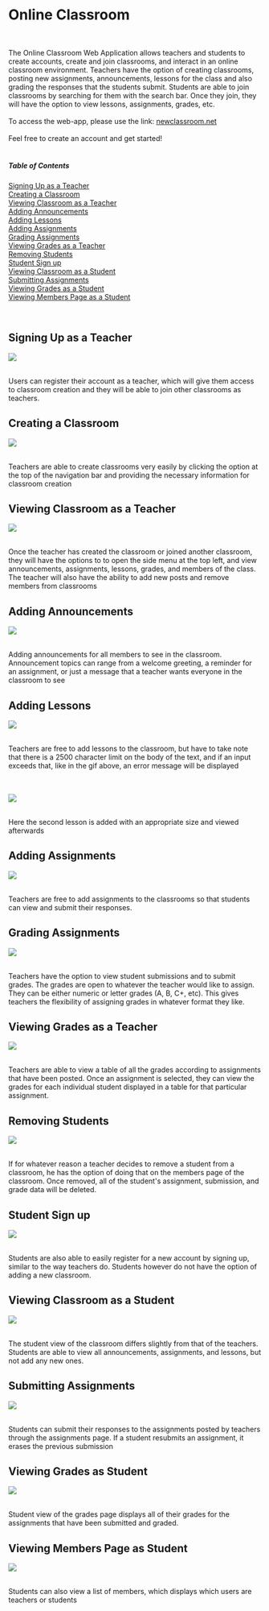 # Online Classroom 

<br>

The Online Classroom Web Application allows teachers and students to create accounts, create and join classrooms, and interact in an online classroom environment. Teachers have the option of creating classrooms, posting new assignments, announcements, lessons for the class and also grading the responses that the students submit. Students are able to join classrooms by searching for them with the search bar. Once they join, they will have the option to view lessons, assignments, grades, etc.
<br><br>
To access the web-app, please use the link: [newclassroom.net](https://newclassroom.net)
<br><br>
Feel free to create an account and get started!
<br><br>

##### Table of Contents
[Signing Up as a Teacher](#signing-up-teacher)<br>
[Creating a Classroom](#creating-classroom)<br>
[Viewing Classroom as a Teacher](#viewing-classroom-teacher)<br>
[Adding Announcements](#adding-announcements)<br>
[Adding Lessons](#adding-lessons)<br>
[Adding Assignments](#adding-assignments)<br>
[Grading Assignments](#grading-assignments)<br>
[Viewing Grades as a Teacher](#viewing-grades-teacher)<br>
[Removing Students](#removing-students)<br>
[Student Sign up](#signup-student)<br>
[Viewing Classroom as a Student](#viewing-classroom-student)<br>
[Submitting Assignments](#submitting-assignments)<br>
[Viewing Grades as a Student](#viewing-grades-student)<br>
[Viewing Members Page as a Student](#viewing-members-page-student)<br>

<br>

<a name="signing-up-teacher"/>

## Signing Up as a Teacher

![](images/teacher-signup.gif)

<br>
Users can register their account as a teacher, which will give them access to classroom creation and they will be able to join other classrooms as teachers.
<br>

<a name="creating-classroom"/>

## Creating a Classroom

![](images/creating-classroom-as-teacher.gif)

<br>
Teachers are able to create classrooms very easily by clicking the option at the top of the navigation bar and providing the necessary information for classroom creation
<br>

<a name="viewing-classroom-teacher"/>

## Viewing Classroom as a Teacher

![](images/viewing-classroom-as-teacher.gif)

<br>
Once the teacher has created the classroom or joined another classroom, they will have the options to to open the side menu at the top left, and view announcements, assignments, lessons, grades, and members of the class. The teacher will also have the ability to add new posts and remove members from classrooms
<br>

<a name="adding-announcements"/>

## Adding Announcements

![](images/adding-announcements.gif)

<br>
Adding announcements for all members to see in the classroom. Announcement topics can range from a welcome greeting, a reminder for an assignment, or just a message that a teacher wants everyone in the classroom to see
<br>

<a name="adding-lessons"/>

## Adding Lessons

![](images/adding-lessons-with-error.gif)

<br>
Teachers are free to add lessons to the classroom, but have to take note that there is a 2500 character limit on the body of the text, and if an input exceeds that, like in the gif above, an error message will be displayed
<br>
<br>
<br>

![](images/adding-lesson.gif)

<br>
Here the second lesson is added with an appropriate size and viewed afterwards
<br>

<a name="adding-assignments"/>

## Adding Assignments

![](images/adding-assignments.gif)

<br>
Teachers are free to add assignments to the classrooms so that students can view and submit their responses.
<br>

<a name="grading-assignments"/>

## Grading Assignments
![](images/grading-assignments.gif)

<br>
Teachers have the option to view student submissions and to submit grades. The grades are open to whatever the teacher would like to assign. They can be either numeric or letter grades (A, B, C+, etc). This gives teachers the flexibility of assigning grades in whatever format they like.
<br>

<a name="viewing-grades-teacher"/>

## Viewing Grades as a Teacher
![](images/viewing-grades-as-teacher.gif)

<br>
Teachers are able to view a table of all the grades according to assignments that have been posted. Once an assignment is selected, they can view the grades for each individual student displayed in a table for that particular assignment.
<br>

<a name="removing-students"/>

## Removing Students
![](images/removing-student-from-classroom.gif)

<br>
If for whatever reason a teacher decides to remove a student from a classroom, he has the option of doing that on the members page of the classroom. Once removed, all of the student's assignment, submission, and grade data will be deleted.
<br>

<a name="signup-student"/>

## Student Sign up

![](images/student-signup.gif)

<br>
Students are also able to easily register for a new account by signing up, similar to the way teachers do. Students however do not have the option of adding a new classroom.
<br>

<a name="viewing-classroom-student"/>

## Viewing Classroom as a Student

![](images/viewing-classroom-as-student.gif)

<br>
The student view of the classroom differs slightly from that of the teachers. Students are able to view all announcements, assignments, and lessons, but not add any new ones.
<br>

<a name="submitting-assignments"/>

## Submitting Assignments

![](images/submitting-assignments.gif)

<br>
Students can submit their responses to the assignments posted by teachers through the assignments page. If a student resubmits an assignment, it erases the previous submission
<br>

<a name="viewing-grades-student"/>

## Viewing Grades as Student

![](images/viewing-grades-as-student.gif)

<br>
Student view of the grades page displays all of their grades for the assignments that have been submitted and graded.
<br>

<a name="viewing-members-page-student"/>

## Viewing Members Page as Student

![](images/viewing-members-list-as-student.gif)

<br>
Students can also view a list of members, which displays which users are teachers or students
<br>
